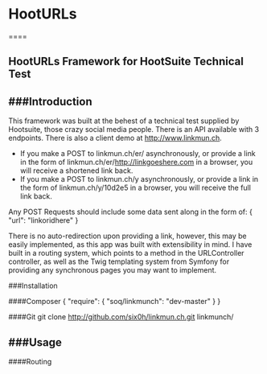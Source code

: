 # HootURLs
====

## HootURLs Framework for HootSuite Technical Test

###Introduction
---
This framework was built at the behest of a technical test supplied by Hootsuite, those crazy social media people. There is an API available with 3 endpoints. There is also a client demo at http://www.linkmun.ch.

- If you make a POST to linkmun.ch/er/ asynchronously, or provide a link in the form of linkmun.ch/er/http://linkgoeshere.com in a browser, you will receive a shortened link back.
- If you make a POST to linkmun.ch/y asynchronously, or provide a link in the form of linkmun.ch/y/10d2e5 in a browser, you will receive the full link back.

Any POST Requests should include some data sent along in the form of:
    { "url": "linkoridhere" }

There is no auto-redirection upon providing a link, however, this may be easily implemented, as this app was built with extensibility in mind. I have built in a routing system, which points to a method in the URLController controller, as well as the Twig templating system from Symfony for providing any synchronous pages you may want to implement.

###Installation

####Composer
    {
        "require": {
            "soq/linkmunch": "dev-master"
        }
    }

####Git
    git clone http://github.com/six0h/linkmun.ch.git linkmunch/
            

###Usage
---

####Routing

